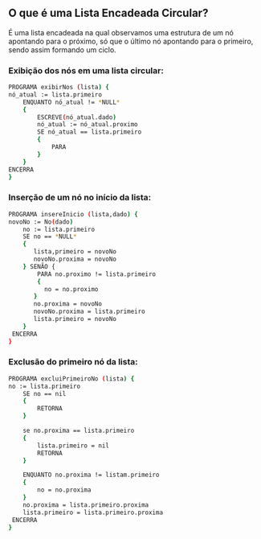 ## O que é uma Lista Encadeada Circular?
É uma lista encadeada na qual observamos uma estrutura de um nó apontando para o próximo, só que o último nó apontando para o primeiro, sendo assim formando um ciclo.

### Exibição dos nós em uma lista circular:
```sh
PROGRAMA exibirNos (lista) {
nó_atual := lista.primeiro
    ENQUANTO nó_atual != *NULL* 
    {
        ESCREVE(nó_atual.dado)
        nó_atual := nó_atual.proximo
        SE nó_atual == lista.primeiro 
        {
            PARA
        }
    }
ENCERRA
}
```
### Inserção de um nó no início da lista:
```sh
PROGRAMA insereInicio (lista,dado) {
novoNo := No(dado)
    no := lista.primeiro
    SE no == *NULL* 
    {
       lista,primeiro = novoNo
       novoNo.proxima = novoNo
    } SENÃO {
        PARA no.proximo != lista.primeiro 
        {
          no = no.proximo
       }
       no.proxima = novoNo
       novoNo.proxima = lista.primeiro
       lista.primeiro = novoNo
    }
 ENCERRA
}
```
### Exclusão do primeiro nó da lista:
```sh
PROGRAMA excluiPrimeiroNo (lista) {
no := lista.primeiro
	SE no == nil 
    {
		RETORNA
	}

	se no.proxima == lista.primeiro 
    {
		lista.primeiro = nil
		RETORNA
	}

	ENQUANTO no.proxima != listam.primeiro 
    {
		no = no.proxima
	}
	no.proxima = lista.primeiro.proxima
	lista.primeiro = lista.primeiro.proxima
 ENCERRA
}
```